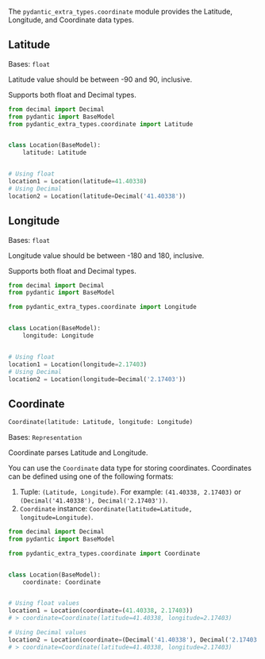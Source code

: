 The `pydantic_extra_types.coordinate` module provides the Latitude, Longitude, and Coordinate data types.

## Latitude

Bases: `float`

Latitude value should be between -90 and 90, inclusive.

Supports both float and Decimal types.

```py
from decimal import Decimal
from pydantic import BaseModel
from pydantic_extra_types.coordinate import Latitude


class Location(BaseModel):
    latitude: Latitude


# Using float
location1 = Location(latitude=41.40338)
# Using Decimal
location2 = Location(latitude=Decimal('41.40338'))

```

## Longitude

Bases: `float`

Longitude value should be between -180 and 180, inclusive.

Supports both float and Decimal types.

```py
from decimal import Decimal
from pydantic import BaseModel

from pydantic_extra_types.coordinate import Longitude


class Location(BaseModel):
    longitude: Longitude


# Using float
location1 = Location(longitude=2.17403)
# Using Decimal
location2 = Location(longitude=Decimal('2.17403'))

```

## Coordinate

```python
Coordinate(latitude: Latitude, longitude: Longitude)

```

Bases: `Representation`

Coordinate parses Latitude and Longitude.

You can use the `Coordinate` data type for storing coordinates. Coordinates can be defined using one of the following formats:

1. Tuple: `(Latitude, Longitude)`. For example: `(41.40338, 2.17403)` or `(Decimal('41.40338'), Decimal('2.17403'))`.
1. `Coordinate` instance: `Coordinate(latitude=Latitude, longitude=Longitude)`.

```py
from decimal import Decimal
from pydantic import BaseModel

from pydantic_extra_types.coordinate import Coordinate


class Location(BaseModel):
    coordinate: Coordinate


# Using float values
location1 = Location(coordinate=(41.40338, 2.17403))
# > coordinate=Coordinate(latitude=41.40338, longitude=2.17403)

# Using Decimal values
location2 = Location(coordinate=(Decimal('41.40338'), Decimal('2.17403')))
# > coordinate=Coordinate(latitude=41.40338, longitude=2.17403)

```
